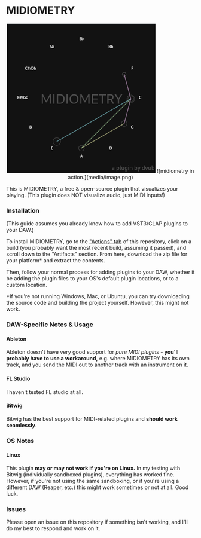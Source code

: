 # MIDIOMETRY

<p align="center">
    <img src=https://github.com/dvub/midiometry/blob/master/media/image.png>
![midiometry in action.](media/image.png)
</p>

This is MIDIOMETRY, a free & open-source plugin that visualizes your playing. (This plugin does NOT visualize audio, just MIDI inputs!)

### Installation

(This guide assumes you already know how to add VST3/CLAP plugins to your DAW.)

To install MIDIOMETRY, go to the ["Actions" tab](https://github.com/dvub/midiometry/actions) of this repository, click on a build (you probably want the most recent build, assuming it passed), and scroll down to the "Artifacts" section. From here, download the zip file for your platform\* and extract the contents.

Then, follow your normal process for adding plugins to your DAW, whether it be adding the plugin files to your OS's default plugin locations, or to a custom location.

\*If you're not running Windows, Mac, or Ubuntu, you can try downloading the source code and building the project yourself. However, this might not work.

### DAW-Specific Notes & Usage

#### Ableton

Ableton doesn't have very good support for _pure MIDI plugins_ - **you'll probably have to use a workaround,** e.g. where MIDIOMETRY has its own track, and you send the MIDI out to another track with an instrument on it.

#### FL Studio

I haven't tested FL studio at all.

#### Bitwig

Bitwig has the best support for MIDI-related plugins and **should work seamlessly**.

### OS Notes

#### Linux

This plugin **may or may not work if you're on Linux.** In my testing with Bitwig (individually sandboxed plugins), everything has worked fine. However, if you're not using the same sandboxing, or if you're using a different DAW (Reaper, etc.) this might work sometimes or not at all. Good luck.

### Issues

Please open an issue on this repository if something isn't working, and I'll do my best to respond and work on it.
